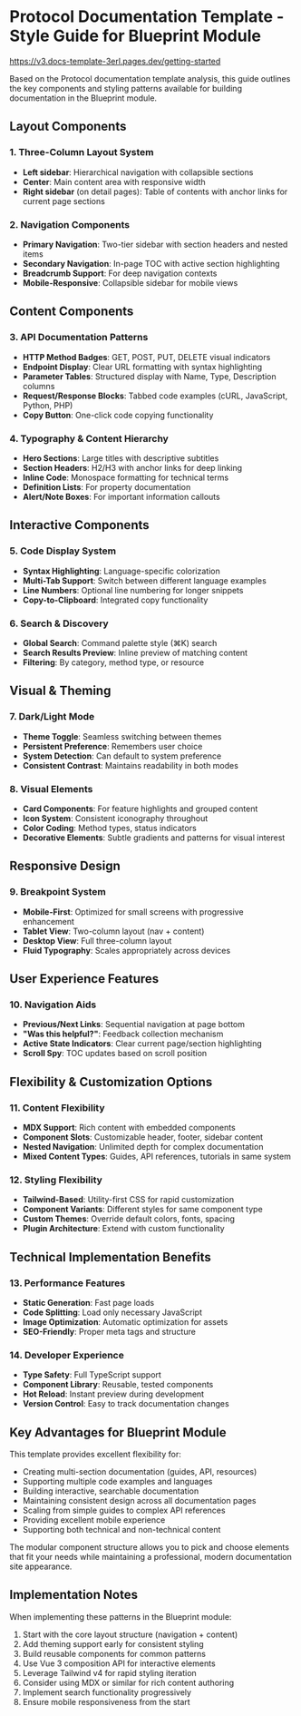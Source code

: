 # Protocol Documentation Template - Style Guide for Blueprint Module

https://v3.docs-template-3erl.pages.dev/getting-started

Based on the Protocol documentation template analysis, this guide outlines the key components and styling patterns
available for building documentation in the Blueprint module.

## Layout Components

### 1. Three-Column Layout System

- **Left sidebar**: Hierarchical navigation with collapsible sections
- **Center**: Main content area with responsive width
- **Right sidebar** (on detail pages): Table of contents with anchor links for current page sections

### 2. Navigation Components

- **Primary Navigation**: Two-tier sidebar with section headers and nested items
- **Secondary Navigation**: In-page TOC with active section highlighting
- **Breadcrumb Support**: For deep navigation contexts
- **Mobile-Responsive**: Collapsible sidebar for mobile views

## Content Components

### 3. API Documentation Patterns

- **HTTP Method Badges**: GET, POST, PUT, DELETE visual indicators
- **Endpoint Display**: Clear URL formatting with syntax highlighting
- **Parameter Tables**: Structured display with Name, Type, Description columns
- **Request/Response Blocks**: Tabbed code examples (cURL, JavaScript, Python, PHP)
- **Copy Button**: One-click code copying functionality

### 4. Typography & Content Hierarchy

- **Hero Sections**: Large titles with descriptive subtitles
- **Section Headers**: H2/H3 with anchor links for deep linking
- **Inline Code**: Monospace formatting for technical terms
- **Definition Lists**: For property documentation
- **Alert/Note Boxes**: For important information callouts

## Interactive Components

### 5. Code Display System

- **Syntax Highlighting**: Language-specific colorization
- **Multi-Tab Support**: Switch between different language examples
- **Line Numbers**: Optional line numbering for longer snippets
- **Copy-to-Clipboard**: Integrated copy functionality

### 6. Search & Discovery

- **Global Search**: Command palette style (⌘K) search
- **Search Results Preview**: Inline preview of matching content
- **Filtering**: By category, method type, or resource

## Visual & Theming

### 7. Dark/Light Mode

- **Theme Toggle**: Seamless switching between themes
- **Persistent Preference**: Remembers user choice
- **System Detection**: Can default to system preference
- **Consistent Contrast**: Maintains readability in both modes

### 8. Visual Elements

- **Card Components**: For feature highlights and grouped content
- **Icon System**: Consistent iconography throughout
- **Color Coding**: Method types, status indicators
- **Decorative Elements**: Subtle gradients and patterns for visual interest

## Responsive Design

### 9. Breakpoint System

- **Mobile-First**: Optimized for small screens with progressive enhancement
- **Tablet View**: Two-column layout (nav + content)
- **Desktop View**: Full three-column layout
- **Fluid Typography**: Scales appropriately across devices

## User Experience Features

### 10. Navigation Aids

- **Previous/Next Links**: Sequential navigation at page bottom
- **"Was this helpful?"**: Feedback collection mechanism
- **Active State Indicators**: Clear current page/section highlighting
- **Scroll Spy**: TOC updates based on scroll position

## Flexibility & Customization Options

### 11. Content Flexibility

- **MDX Support**: Rich content with embedded components
- **Component Slots**: Customizable header, footer, sidebar content
- **Nested Navigation**: Unlimited depth for complex documentation
- **Mixed Content Types**: Guides, API references, tutorials in same system

### 12. Styling Flexibility

- **Tailwind-Based**: Utility-first CSS for rapid customization
- **Component Variants**: Different styles for same component type
- **Custom Themes**: Override default colors, fonts, spacing
- **Plugin Architecture**: Extend with custom functionality

## Technical Implementation Benefits

### 13. Performance Features

- **Static Generation**: Fast page loads
- **Code Splitting**: Load only necessary JavaScript
- **Image Optimization**: Automatic optimization for assets
- **SEO-Friendly**: Proper meta tags and structure

### 14. Developer Experience

- **Type Safety**: Full TypeScript support
- **Component Library**: Reusable, tested components
- **Hot Reload**: Instant preview during development
- **Version Control**: Easy to track documentation changes

## Key Advantages for Blueprint Module

This template provides excellent flexibility for:

- Creating multi-section documentation (guides, API, resources)
- Supporting multiple code examples and languages
- Building interactive, searchable documentation
- Maintaining consistent design across all documentation pages
- Scaling from simple guides to complex API references
- Providing excellent mobile experience
- Supporting both technical and non-technical content

The modular component structure allows you to pick and choose elements that fit your needs while maintaining a
professional, modern documentation site appearance.

## Implementation Notes

When implementing these patterns in the Blueprint module:

1. Start with the core layout structure (navigation + content)
2. Add theming support early for consistent styling
3. Build reusable components for common patterns
4. Use Vue 3 composition API for interactive elements
5. Leverage Tailwind v4 for rapid styling iteration
6. Consider using MDX or similar for rich content authoring
7. Implement search functionality progressively
8. Ensure mobile responsiveness from the start
